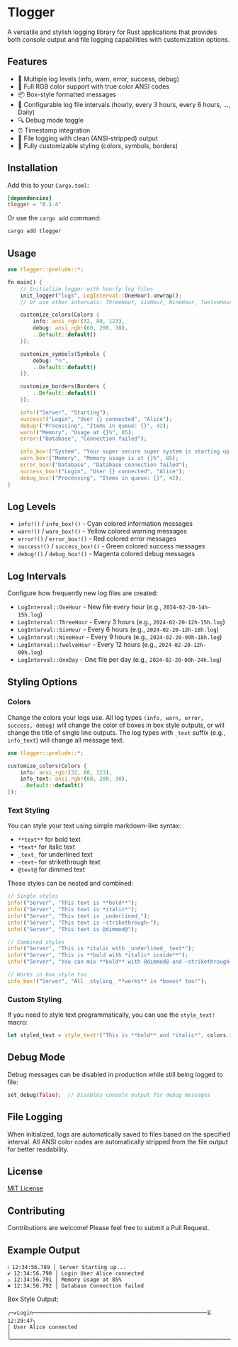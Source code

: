# Tlogger

A versatile and stylish logging library for Rust applications that provides both console output and file logging capabilities with customization options.

## Features

- 📝 Multiple log levels (info, warn, error, success, debug)
- 🎨 Full RGB color support with true color ANSI codes
- 📦 Box-style formatted messages
- 📅 Configurable log file intervals (hourly, every 3 hours, every 6 hours, ..., Daily)
- 🔍 Debug mode toggle
- ⏰ Timestamp integration
- 💾 File logging with clean (ANSI-stripped) output
- 🎯 Fully customizable styling (colors, symbols, borders)

## Installation

Add this to your `Cargo.toml`:

```toml
[dependencies]
tlogger = "0.1.4"
```

Or use the `cargo add` command:

```bash
cargo add tlogger
```

## Usage

```rust
use tlogger::prelude::*;

fn main() {
    // Initialize logger with hourly log files
    init_logger("logs", LogInterval::OneHour).unwrap();
    // Or use other intervals: ThreeHour, SixHour, NineHour, TwelveHour, OneDay

    customize_colors(Colors {
        info: ansi_rgb!(32, 80, 123),
        debug: ansi_rgb!(60, 200, 30),
        ..Default::default()
    });

    customize_symbols(Symbols {
        debug: "⟐",
        ..Default::default()
    });

    customize_borders(Borders {
        ..Default::default()
    });

    info!("Server", "Starting");
    success!("Login", "User {} connected", "Alice");
    debug!("Processing", "Items in queue: {}", 42);
    warn!("Memory", "Usage at {}%", 85);
    error!("Database", "Connection failed");

    info_box!("System", "Your super secure super system is starting up.");
    warn_box!("Memory", "Memory usage is at {}%", 85);
    error_box!("Database", "Database connection failed");
    success_box!("Login", "User {} connected", "Alice");
    debug_box!("Processing", "Items in queue: {}", 42);
}
```

## Log Levels

- `info!()` / `info_box!()` - Cyan colored information messages
- `warn!()` / `warn_box!()` - Yellow colored warning messages
- `error!()` / `error_box!()` - Red colored error messages
- `success!()` / `success_box!()` - Green colored success messages
- `debug!()` / `debug_box!()` - Magenta colored debug messages

## Log Intervals

Configure how frequently new log files are created:
- `LogInterval::OneHour` - New file every hour (e.g., `2024-02-20-14h-15h.log`)
- `LogInterval::ThreeHour` - Every 3 hours (e.g., `2024-02-20-12h-15h.log`)
- `LogInterval::SixHour` - Every 6 hours (e.g., `2024-02-20-12h-18h.log`)
- `LogInterval::NineHour` - Every 9 hours (e.g., `2024-02-20-09h-18h.log`)
- `LogInterval::TwelveHour` - Every 12 hours (e.g., `2024-02-20-12h-00h.log`)
- `LogInterval::OneDay` - One file per day (e.g., `2024-02-20-00h-24h.log`)

## Styling Options

### Colors
Change the colors your logs use.
All log types `(info, warn, error, success, debug)` will change the color of boxes in box style outputs,
or will change the title of single line outputs. The log types with `_text` suffix (e.g., `info_text`) will change all message text.

```rust
use tlogger::prelude::*;

customize_colors(Colors {
    info: ansi_rgb!(32, 80, 123),
    info_text: ansi_rgb!(60, 200, 30),
    ..Default::default()
});
```

### Text Styling
You can style your text using simple markdown-like syntax:
- `**text**` for bold text
- `*text*` for italic text
- `_text_` for underlined text
- `~text~` for strikethrough text
- `@text@` for dimmed text

These styles can be nested and combined:
```rust
// Single styles
info!("Server", "This text is **bold**");
info!("Server", "This text is *italic*");
info!("Server", "This text is _underlined_");
info!("Server", "This text is ~strikethrough~");
info!("Server", "This text is @dimmed@");

// Combined styles
info!("Server", "This is *italic with _underlined_ text*");
info!("Server", "This is **bold with *italic* inside**");
info!("Server", "You can mix **bold** with @dimmed@ and ~strikethrough~");

// Works in box style too
info_box!("Server", "All _styling_ **works** in *boxes* too!");
```


### Custom Styling
If you need to style text programmatically, you can use the `style_text!` macro:
```rust
let styled_text = style_text!("This is **bold** and *italic*", colors.info_text);
```

## Debug Mode

Debug messages can be disabled in production while still being logged to file:
```rust
set_debug(false);  // Disables console output for debug messages
```

## File Logging

When initialized, logs are automatically saved to files based on the specified interval. All ANSI color codes are automatically stripped from the file output for better readability.

## License

[MIT License](LICENSE)

## Contributing

Contributions are welcome! Please feel free to submit a Pull Request.

## Example Output

```
ℹ 12:34:56.789 │ Server Starting up...
✔ 12:34:56.790 │ Login User Alice connected
⚠ 12:34:56.791 │ Memory Usage at 85%
✖ 12:34:56.792 │ Database Connection failed
```

Box Style Output:
```
╭─✔Login───────────────────────────────────────────────────────⏳ 12:29:47╮
│ User Alice connected                                                    │
╰─────────────────────────────────────────────────────────────────────────╯
```
